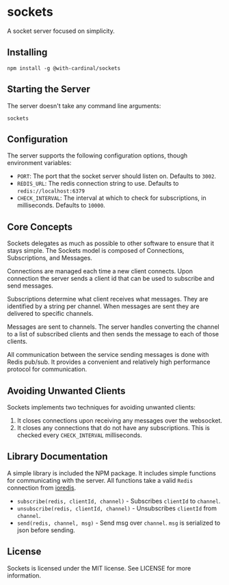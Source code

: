 # sockets

A socket server focused on simplicity.

## Installing

```
npm install -g @with-cardinal/sockets
```

## Starting the Server

The server doesn't take any command line arguments:

```
sockets
```

## Configuration

The server supports the following configuration options, though environment
variables:

- `PORT`: The port that the socket server should listen on. Defaults to `3002`.
- `REDIS_URL`: The redis connection string to use. Defaults to `redis://localhost:6379`
- `CHECK_INTERVAL`: The interval at which to check for subscriptions, in milliseconds. Defaults to `10000`.

## Core Concepts

Sockets delegates as much as possible to other software to ensure that it stays
simple. The Sockets model is composed of Connections, Subscriptions, and
Messages.

Connections are managed each time a new client connects. Upon connection the
server sends a client id that can be used to subscribe and send messages.

Subscriptions determine what client receives what messages. They are identified
by a string per channel. When messages are sent they are delivered to specific
channels.

Messages are sent to channels. The server handles converting the channel to a
list of subscribed clients and then sends the message to each of those clients.

All communication between the service sending messages is done with Redis
pub/sub. It provides a convenient and relatively high performance protocol for
communication.

## Avoiding Unwanted Clients

Sockets implements two techniques for avoiding unwanted clients:

1. It closes connections upon receiving any messages over the websocket.
2. It closes any connections that do not have any subscriptions. This is checked
   every `CHECK_INTERVAL` milliseconds.

## Library Documentation

A simple library is included the NPM package. It includes simple functions
for communicating with the server. All functions take a valid `Redis` connection
from [ioredis](https://www.npmjs.com/package/ioredis).

- `subscribe(redis, clientId, channel)` - Subscribes `clientId` to `channel`.
- `unsubscribe(redis, clientId, channel)` - Unsubscribes `clientId` from `channel`.
- `send(redis, channel, msg)` - Send msg over `channel`. `msg` is serialized to json before sending.

## License

Sockets is licensed under the MIT license. See LICENSE for more information.
